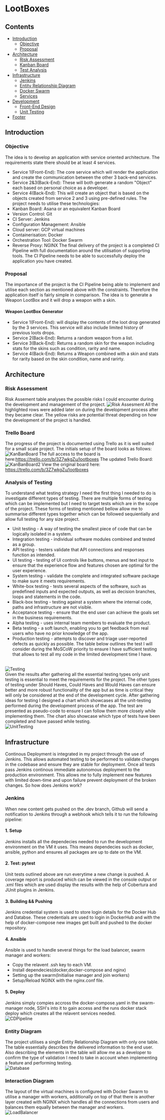 # LootBoxes


## Contents
* [Introduction](#introduction)
    * [Objective](#objective)
    * [Proposal](#proposal)
* [Architecture](#architecture)
    * [Risk Assessment](#risk-assessment)
    * [Kanban Board](#trello-board)
    * [Test Analysis](#analysis-of-testing)
* [Infrastructure](#infrastructure)
    * [Jenkins](#jenkins) 
    * [Entity Relationship Diagram](#entity-relationship-diagram)
    * [Docker Swarm](#docker-swarm)
    * [Services](#services)
* [Development](#development)
    * [Front-End Design](#front-end-design)
    * [Unit Testing](#unit-testing) 
* [Footer](#footer)

## Introduction 
### Objective
The idea is to develop an application with service oriented architecture. The requirements state there should be at least 4 services.
  * Service 1(Front-End): The core service which will render the application and create the communication between the other 3 back-end services.
  * Service 2&3(Back-End): These will both generate a random "Object" each based on personal choice as a developer.
  * Service 4(Back-End): This will create an object that is based on the objects created from service 2 and 3 using pre-defined rules.
 The project needs to utilise these technologies:
  * Kanban Board: Asana or an equivalent Kanban Board
  * Version Control: Git
  * CI Server: Jenkins
  * Configuration Management: Ansible
  * Cloud server: GCP virtual machines
  * Containerisation: Docker
  * Orchestration Tool: Docker Swarm
  * Reverse Proxy: NGINX
 The final delivery of the project is a completed CI Pipeline with full documentation around the utilisation of supporting tools. The CI Pipeline needs to be able to successfully deploy the application you have created.
 ### Proposal
 The importance of the project is the CI Pipeline being able to implement and utilise each section as mentioned above with the constraints. Therefore the application itself is   fairly simple in comparison. The idea is to generate a Weapon LootBox and it will drop a weapon with a skin.
 
 #### Weapon LootBox Generator
 * Service 1(Front-End): will display the contents of the loot drop generated by the 3 services. This service will also include limited history of previous loots drops.
 * Service 2(Back-End): Returns a random weapon from a list.  
 * Service 3(Back-End): Returns a random skin for the weapon including stats for the skins such as condition, rarity and name.
 * Service 4(Back-End): Returns a Weapon combined with a skin and stats for rarity based on the skin condition, name and rarirty. 
 
## Architecture
### Risk Assessment
Risk Assement table analyses the possible risks I could encounter during the development and management of the project.
<img src="https://github.com/IIvanov21/LootBoxes/blob/main/images/risk assesment.png" alt="Risk Assesment" />
All the highlighted rows were added later on during the development process after they became clear. The yellow risks are potential threat depending on how the development of the project is handled.
### Trello Board
The progress of the project is documented using Trello as it is well suited for a small scale project. The initials setup of the board looks as follows:
<img src="https://github.com/IIvanov21/LootBoxes/blob/main/images/KanBanBoard.jpg" alt="KanBanBoard" />
The full access to the board is here:https://trello.com/b/3Z7wkgZu/lootboxes
The updated Trello Board:
<img src="https://github.com/IIvanov21/LootBoxes/blob/main/images/KanBanBoard2.jpg" alt="KanBanBoard2" />
View the original board here: https://trello.com/b/3Z7wkgZu/lootboxes
### Analysis of Testing
To understand what testing strategy I need the first thing I needed to do is investigate different types of testing. There are multiple forms of testing which can be implemented but I need to target tests which are in the scope of the project. These forms of testing mentioned bellow allow me to summarise different types together which can be followed sequientially and allow full testing for any size project.
   * Unit testing - A way of testing the smallest piece of code that can be logically isolated in a system.
   * Integration testing - individual software modules combined and tested as a group.
   * API testing - testers validate that API connections and responses function as intended.
   * UI testing - testing of UI controls like buttons, menus and text input to ensure that the experience flow and features chosen are optimal for the user experience.
   * System testing - validate the complete and integrated software package to make sure it meets requirements.
   * White-box testing - tests several aspects of the software, such as predefined inputs and expected outputs, as well as decision branches, loops and statements in the code.
   * Black-box testing - testing against a system where the internal code, paths and infrastructure are not visible.
   * Acceptance testing - ensure that the end user can achieve the goals set in the business requirements.
   * Alpha testing - uses internal team members to evaluate the product.
   * Beta testing - a soft launch, enabling you to get feedback from real users who have no prior knowledge of the app.
   * Production testing - attempts to discover and triage user-reported defects as quickly as possible.
The table below outlines the test I will consider during the MoSCoW priority to ensure I have sufficient testing that allows to test all my code in the limited development time I have.
<br>
<img src="https://github.com/IIvanov21/LootBoxes/blob/main/images/Testing.png" alt="Testing" />
<br>
Given the results after gathering all the essential testing types only unit testing is essential to meet the requirements for the project. The other types of testing under Should Haves, Could Haves and Would Haves can ensure better and more robust functionality of the app but as time is critical they will only be considered at the end of the development cycle. 
After gathering ideas for testing I designed a chart which showcases all the unit-testing performed during the development process of the app. The test are presented as pseudo-code to ensure I can follow them more closely while implementing them. The chart also showcase which type of tests have been completed and have passed while testing.
<br>
<img src="https://github.com/IIvanov21/LootBoxes/blob/main/images/UnitTesting.png" alt="UnitTesting" />
<br>

## Infrastructure
Continous Deployment is integrated in my project through the use of Jenkins. This allows automated testing to be performed to validate changes in the codebase and ensure they are stable for deployment. Once all tests pass Jenkins continous immediate autonomous deployment to the production environment. This allows me to fully implement new features with limited down-time and upon failure prevent deployment of the broken changes. So how does Jenkins work?
### Jenkins
When new content gets pushed on the .dev branch, Github will send a notification to Jenkins through a webhook which tells it to run the following pipeline:
#### 1. Setup
Jenkins installs all the dependecies needed to run the development environment on the VM it uses. This means dependecies such as docker, ansible, python and ensures all packages are up to date on the VM.
#### 2. Test: pytest
Unit tests outlined above are run everytime a new change is pushed. A coverage report is produced which can be viewed in the console output or .xml files which are used display the results with the help of Cobertura and JUnit plugins in Jenkins.
#### 3. Building && Pushing
Jenkins credential system is used to store login details for the Docker Hub and Databse. These credentials are used to login in DockerHub and with the help of docker-compose new images get built and pushed to the docker repository.
#### 4. Ansible
Ansible is used to handle several things for the load balancer, swarm manager and workers:
   * Copy the relavent .ssh key to each VM.
   * Install dependecies(docker,docker-compose and nginx)
   * Setting up the swarm(Initialise manager and join workers)
   * Setup/Reload NGINX with the nginx.conf file.
#### 5. Deploy
Jenkins simply compies accross the docker-compose.yaml in the swarm-manager node, SSH's into it to gain access and the runs docker stack deploy which creates all the relavent services needed.
<br>
<img src="https://github.com/IIvanov21/LootBoxes/blob/main/images/CDPipeline.png" alt="CDPipeline" />
<br>
### Entity Diagram
The project utilises a single Entity Relationship Diagram with only one table. The table essentially describes the delivered information to the end user. Also describing the elements in the table will allow me as a developer to confirm the type of validation I need to take in account when implementing a feature and performing testing.
<br>
<img src="https://github.com/IIvanov21/LootBoxes/blob/main/images/Database.png" alt="Database" />
<br>

### Interaction Diagram
The layout of the virtual machines is configured with Docker Swarm to utilise a manager with workers, additionally on top of that there is another layer created with NGINX which handles all the connections from users and balances them equally between the manager and workers.
<br>
<img src="https://github.com/IIvanov21/LootBoxes/blob/main/images/LoadBalancer.png" alt="LoadBalancer" />
<br>
